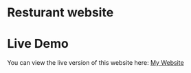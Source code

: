 # Resturant website
# Live Demo  
You can view the live version of this website here: [My Website](https://mohit-semwal.github.io/Resturant-website/)
